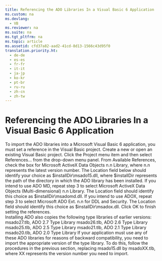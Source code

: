 ```yaml
---
title: Referencing the ADO Libraries In a Visual Basic 6 Application
ms.custom: na
ms.devlang: 
  - VB
ms.reviewer: na
ms.suite: na
ms.tgt_pltfrm: na
ms.topic: article
ms.assetid: cfd37a82-aad2-41cd-8d13-1566c43d95f0
translation.priority.ht: 
  - de-de
  - es-es
  - fr-fr
  - it-it
  - ja-jp
  - ko-kr
  - pt-br
  - ru-ru
  - zh-cn
  - zh-tw
---
```

# Referencing the ADO Libraries In a Visual Basic 6 Application
<?xml version="1.0" encoding="utf-8"?>
<developerConceptualDocument xmlns="http://ddue.schemas.microsoft.com/authoring/2003/5" xmlns:xlink="http://www.w3.org/1999/xlink" xmlns:xsi="http://www.w3.org/2001/XMLSchema-instance" xsi:schemaLocation="http://ddue.schemas.microsoft.com/authoring/2003/5 http://dduestorage.blob.core.windows.net/ddueschema/developer.xsd">
  <introduction>
    <para>To import the ADO libraries into a Microsoft Visual Basic 6 application, you must set a reference in the Visual Basic project.</para>
    <procedure>
      <title>To set a reference to the ADO libraries in a Visual Basic project</title>
      <steps class="ordered">
        <step>
          <content>
            <para>Create a new or open an existing Visual Basic project.</para>
          </content>
        </step>
        <step>
          <content>
            <para>Click the <legacyBold>Project </legacyBold>menu item and then select <legacyBold>References...</legacyBold> from the drop-down menu panel.</para>
          </content>
        </step>
        <step>
          <content>
            <para>From <legacyBold>Available References</legacyBold>, check the box for <legacyBold>Microsoft ActiveX Data Objects </legacyBold><legacyBold><legacyItalic>n.n</legacyItalic></legacyBold><legacyBold> Library</legacyBold>, where <legacyBold><legacyItalic>n.n</legacyItalic></legacyBold> represents the latest version number. The <legacyBold>Location</legacyBold> field below should identify your choice as <legacyItalic>$installDir\msado15.dll</legacyItalic>, where <legacyItalic>$installDir </legacyItalic>represents the path of the directory in which the ADO library has been installed.</para>
          </content>
        </step>
        <step>
          <content>
            <para>If you intend to use ADO MD, repeat step 3 to select <legacyBold>Microsoft ActiveX Data Objects (Multi-dimensional) </legacyBold><legacyBold><legacyItalic>n.n</legacyItalic></legacyBold><legacyBold> Library</legacyBold>. The <legacyBold>Location</legacyBold> field should identify this choice as <legacyItalic>$installDir\msadomd.dll</legacyItalic>.</para>
          </content>
        </step>
        <step>
          <content>
            <para>If you intend to use ADOX, repeat step 3 to select <legacyBold>Microsoft ADO Ext. </legacyBold><legacyBold><legacyItalic>n.n</legacyItalic></legacyBold><legacyBold> for DDL and Security</legacyBold>. The <legacyBold>Location</legacyBold> field should identify this choice as <legacyItalic>$installDir\msadox.dll</legacyItalic>.</para>
          </content>
        </step>
        <step>
          <content>
            <para>Click <legacyBold>OK</legacyBold> to finish setting the references.</para>
          </content>
        </step>
      </steps>
    </procedure>
  </introduction>
  <section>
    <title>Backward Compatibility</title>
    <content>
      <para>Installing ADO also copies the following type libraries of earlier versions:</para>
      <list class="bullet">
        <listItem>
          <para>
            <legacyItalic>msado27.tlb</legacyItalic>, ADO 2.7 Type Library</para>
        </listItem>
        <listItem>
          <para>
            <legacyItalic>msado26.tlb</legacyItalic>, ADO 2.6 Type Library</para>
        </listItem>
        <listItem>
          <para>
            <legacyItalic>msado25.tlb</legacyItalic>, ADO 2.5 Type Library</para>
        </listItem>
        <listItem>
          <para>
            <legacyItalic>msado21.tlb</legacyItalic>, ADO 2.1 Type Library</para>
        </listItem>
        <listItem>
          <para>
            <legacyItalic>msado20.tlb</legacyItalic>, ADO 2.0 Type Library</para>
        </listItem>
      </list>
      <para>If your application must use any of these ADO libraries for reasons of backward compatibility, you need to import the appropriate version of the type library. To do this, follow the procedures in the previous section, replacing <legacyItalic>msado15.dll</legacyItalic> by <legacyItalic>msadoXX.tlb</legacyItalic>, where <legacyItalic>XX</legacyItalic> represents the version number you need to import.</para>
    </content>
  </section>
  <relatedTopics />
</developerConceptualDocument>